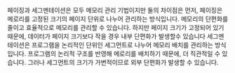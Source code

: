 페이징과 세그멘테이션은 모두 메모리 관리 기법이지만 둘의 차이점은
먼저, 페이징은 메로리를 고정된 크기의 페이지 단위로 나누어 관리하는 방식입니다. 메모리의 단편화를 줄이고 효율적으로 메모리를 관리할 수 있습니다. 하지만 페이지 크기가 고정되어 있기 때문에, 데이터가 페이지 크기보다 작을 경우 내부 단편화가 발생할수 있습니다
세그멘테이션은 프로그램을 논리적인 단위인 세그먼트로 나누어 메모리 배치를 관리하는 방식입니다. 프로그램의 논리적 구조를 반영해 메로리를 배치하기 때문에, 더 직관적일 수 있습니다. 그러나 세그먼트의 크기가 가변적이므로 외부 단편화가 발생할 수 있습니다. 